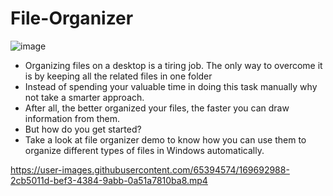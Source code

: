 # File-Organizer
![image](https://user-images.githubusercontent.com/65394574/169693138-8ff1fad7-6fc4-47cc-95bd-771eda285fc2.png)


* Organizing files on a desktop is a tiring job. The only way to overcome it is by keeping all the related files in one folder<br/>
* Instead of spending your valuable time in doing this task manually why not take a smarter approach.<br/>
* After all, the better organized your files, the faster you can draw information from them. <br/>
* But how do you get started?<br/>
* Take a look at file organizer demo to know how you can use them to organize different types of files in Windows automatically.<br/>

https://user-images.githubusercontent.com/65394574/169692988-2cb5011d-bef3-4384-9abb-0a51a7810ba8.mp4

